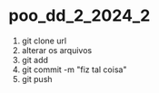 # poo_dd_2_2024_2

1. git clone url
2. alterar os arquivos
3. git add <arquivo>
4. git commit -m "fiz tal coisa"
5. git push
